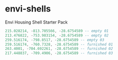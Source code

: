 # envi-shells
Envi Housing Shell Starter Pack

```lua
215.028214, -813.705566, -28.6754589 -- empty 01
213.476822, -753.983154, -28.6754589 -- empty 02
259.516174, -798.8517, -28.6754589 -- empty 03
259.516174, -760.7328, -28.6754589 -- furnished 01
263.4001, -704.692261, -28.6754589 -- furnished 02
217.448837, -709.4906, -28.6754589 -- furnished 03
```
